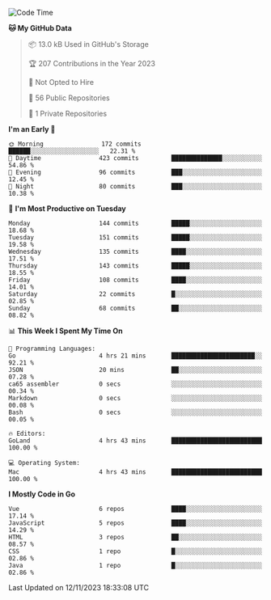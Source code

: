 <!--START_SECTION:waka-->
![Code Time](http://img.shields.io/badge/Code%20Time-918%20hrs%2038%20mins-blue)

**🐱 My GitHub Data** 

> 📦 13.0 kB Used in GitHub's Storage 
 > 
> 🏆 207 Contributions in the Year 2023
 > 
> 🚫 Not Opted to Hire
 > 
> 📜 56 Public Repositories 
 > 
> 🔑 1 Private Repositories 
 > 
**I'm an Early 🐤** 

```text
🌞 Morning                172 commits         ██████░░░░░░░░░░░░░░░░░░░   22.31 % 
🌆 Daytime                423 commits         ██████████████░░░░░░░░░░░   54.86 % 
🌃 Evening                96 commits          ███░░░░░░░░░░░░░░░░░░░░░░   12.45 % 
🌙 Night                  80 commits          ███░░░░░░░░░░░░░░░░░░░░░░   10.38 % 
```
📅 **I'm Most Productive on Tuesday** 

```text
Monday                   144 commits         █████░░░░░░░░░░░░░░░░░░░░   18.68 % 
Tuesday                  151 commits         █████░░░░░░░░░░░░░░░░░░░░   19.58 % 
Wednesday                135 commits         ████░░░░░░░░░░░░░░░░░░░░░   17.51 % 
Thursday                 143 commits         █████░░░░░░░░░░░░░░░░░░░░   18.55 % 
Friday                   108 commits         ████░░░░░░░░░░░░░░░░░░░░░   14.01 % 
Saturday                 22 commits          █░░░░░░░░░░░░░░░░░░░░░░░░   02.85 % 
Sunday                   68 commits          ██░░░░░░░░░░░░░░░░░░░░░░░   08.82 % 
```


📊 **This Week I Spent My Time On** 

```text
💬 Programming Languages: 
Go                       4 hrs 21 mins       ███████████████████████░░   92.21 % 
JSON                     20 mins             ██░░░░░░░░░░░░░░░░░░░░░░░   07.28 % 
ca65 assembler           0 secs              ░░░░░░░░░░░░░░░░░░░░░░░░░   00.34 % 
Markdown                 0 secs              ░░░░░░░░░░░░░░░░░░░░░░░░░   00.08 % 
Bash                     0 secs              ░░░░░░░░░░░░░░░░░░░░░░░░░   00.05 % 

🔥 Editors: 
GoLand                   4 hrs 43 mins       █████████████████████████   100.00 % 

💻 Operating System: 
Mac                      4 hrs 43 mins       █████████████████████████   100.00 % 
```

**I Mostly Code in Go** 

```text
Vue                      6 repos             ████░░░░░░░░░░░░░░░░░░░░░   17.14 % 
JavaScript               5 repos             ████░░░░░░░░░░░░░░░░░░░░░   14.29 % 
HTML                     3 repos             ██░░░░░░░░░░░░░░░░░░░░░░░   08.57 % 
CSS                      1 repo              █░░░░░░░░░░░░░░░░░░░░░░░░   02.86 % 
Java                     1 repo              █░░░░░░░░░░░░░░░░░░░░░░░░   02.86 % 
```




 Last Updated on 12/11/2023 18:33:08 UTC
<!--END_SECTION:waka-->
